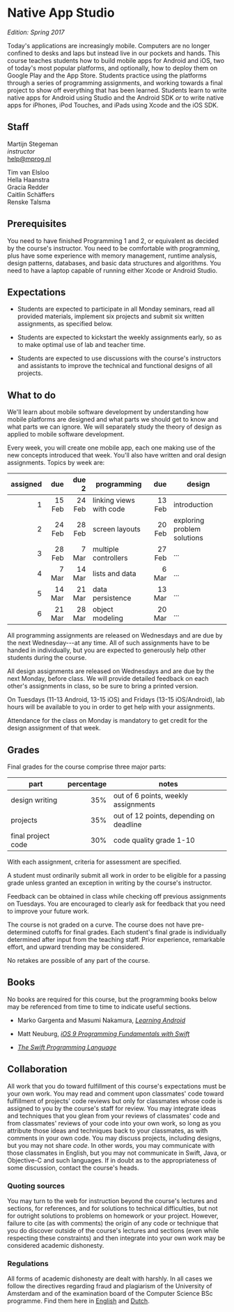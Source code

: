 # Native App Studio

*Edition: Spring 2017*

Today's applications are increasingly mobile. Computers are no longer confined
to desks and laps but instead live in our pockets and hands. This course
teaches students how to build mobile apps for Android and iOS, two of today's
most popular platforms, and optionally, how to deploy them on Google Play and
the App Store. Students practice using the platforms through a series of
programming assignments, and working towards a final project to show off
everything that has been learned. Students learn to write native apps for
Android using Studio and the Android SDK *or* to write native apps for iPhones,
iPod Touches, and iPads using Xcode and the iOS SDK.

## Staff

Martijn Stegeman  
*instructor*  
<help@mprog.nl>

Tim van Elsloo  
Hella Haanstra  
Gracia Redder  
Caitlin Schäffers  
Renske Talsma

## Prerequisites

You need to have finished Programming 1 and 2, or equivalent as decided by the
course's instructor. You need to be comfortable with programming, plus have
some experience with memory management, runtime analysis, design patterns,
databases, and basic data structures and algorithms. You need to have a laptop
capable of running either Xcode or Android Studio.

## Expectations

* Students are expected to participate in all Monday seminars, read all provided
  materials, implement six projects and submit six written assignments, as specified below.

* Students are expected to kickstart the weekly assignments early, so as to make optimal use of lab and teacher time.
  
* Students are expected to use discussions with the course's instructors and
  assistants to improve the technical and functional designs of all
  projects.

## What to do

We'll learn about mobile software development by understanding how mobile platforms are designed and what parts we should get to know and what parts we can ignore. We will separately study the theory of design as applied to mobile software development.

Every week, you will create one mobile app, each one making use of the new concepts introduced that week. You'll also have written and oral design assignments. Topics by week are:

| assigned |    due |  due 2 | programming             | due |  design                      |  
| -------: | -----: | -----: | ----------------------- | ---: | --------------------------- |  
|        1 | 15 Feb | 24 Feb | linking views with code | 13 Feb | introduction                |  
|        2 | 24 Feb | 28 Feb | screen layouts          | 20 Feb | exploring problem solutions |  
|        3 | 28 Feb |  7 Mar | multiple controllers    | 27 Feb | ...                         |  
|        4 |  7 Mar | 14 Mar | lists and data          | 6 Mar | ...                         |  
|        5 | 14 Mar | 21 Mar | data persistence        | 13 Mar | ...                         |  
|        6 | 21 Mar | 28 Mar | object modeling         | 20 Mar | ...                         |  

All programming assignments are released on Wednesdays and are due by the next Wednesday---at any time. All of such assignments have to be handed in individually, but you are expected to generously help other students during the course.

All design assignments are released on Wednesdays and are due by the next Monday, before class. We will provide detailed feedback on each other's assignments in class, so be sure to bring a printed version. 

On Tuesdays (11-13 Android, 13-15 iOS) and Fridays (13-15 iOS/Android), lab hours will be available to you in order to get help with your assignments.

Attendance for the class on Monday is mandatory to get credit for the design assignment of that week.

## Grades

Final grades for the course comprise three major parts:

| part               | percentage | notes                                   |  
| ------------------ | ---------: | --------------------------------------- |  
| design writing     |        35% | out of 6 points, weekly assignments     |  
| projects           |        35% | out of 12 points, depending on deadline |  
| final project code |        30% | code quality grade 1-10                 |  

With each assignment, criteria for assessment are specified.

A student must ordinarily submit all work in order to be eligible for a
passing grade unless granted an exception in writing by the course's instructor.

Feedback can be obtained in class while checking off previous assignments on Tuesdays. You are encouraged to clearly ask for feedback that you need to improve your future work.

The course is not graded on a curve. The course does not have pre-determined
cutoffs for final grades. Each student's final grade is individually determined
after input from the teaching staff. Prior experience, remarkable effort, and
upward trending may be considered.

No retakes are possible of any part of the course.

## Books

No books are required for this course, but the programming books below may be referenced from time to time to indicate useful sections.

- Marko Gargenta and Masumi Nakamura, [*Learning Android*](http://shop.oreilly.com/product/0636920023456.do)

- Matt Neuburg, [*iOS 9 Programming Fundamentals with Swift*](http://shop.oreilly.com/product/0636920044345.do)

- [*The Swift Programming Language*](https://itunes.apple.com/us/book/swift-programming-language/id881256329?mt=11)

## Collaboration

All work that you do toward fulfillment of this course's expectations must be
your own work. You may read and comment upon classmates' code toward
fulfillment of projects' code reviews but only for classmates whose code is
assigned to you by the course's staff for review. You may integrate ideas and
techniques that you glean from your reviews of classmates' code and from
classmates' reviews of your code into your own work, so long as you attribute
those ideas and techniques back to your classmates, as with comments in your
own code. You may discuss projects, including designs, but you may not share
*code*. In other words, you may communicate with those classmates in English,
but you may not communicate in Swift, Java, or Objective-C and such languages.
If in doubt as to the appropriateness of some discussion, contact the course's
heads.

### Quoting sources

You may turn to the web for instruction beyond the course's lectures and
sections, for references, and for solutions to technical difficulties, but not
for outright solutions to problems on homework or your project. However,
failure to cite (as with comments) the origin of any code or technique that you
do discover outside of the course's lectures and sections (even while
respecting these constraints) and then integrate into your own work may be
considered academic dishonesty.

### Regulations

All forms of academic dishonesty are dealt with harshly. In all cases we follow
the directives regarding fraud and plagiarism of the University of Amsterdam
and of the examination board of the Computer Science BSc programme. Find them
here in [English] and [Dutch].

[Dutch]: http://student.uva.nl/az/a-z-lijst/a-z-lijst/content/folder/fraude-plagiaat-en-bronvermelding/plagiaat-en-fraude.html
[English]: http://student.uva.nl/en/az/a-z/a-z/content/folder/plagiarism-and-fraud/plagiarism-and-fraud.html
